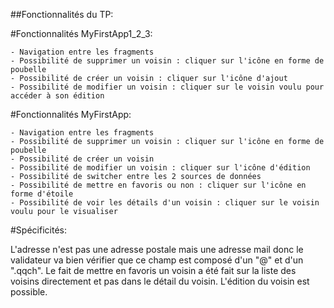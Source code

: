 ##Fonctionnalités du TP:

  #Fonctionnalités MyFirstApp1_2_3:

    - Navigation entre les fragments
    - Possibilité de supprimer un voisin : cliquer sur l'icône en forme de poubelle
    - Possibilité de créer un voisin : cliquer sur l'icône d'ajout
    - Possibilité de modifier un voisin : cliquer sur le voisin voulu pour accéder à son édition

  #Fonctionnalités MyFirstApp:

    - Navigation entre les fragments
    - Possibilité de supprimer un voisin : cliquer sur l'icône en forme de poubelle
    - Possibilité de créer un voisin
    - Possibilité de modifier un voisin : cliquer sur l'icône d'édition
    - Possibilité de switcher entre les 2 sources de données
    - Possibilité de mettre en favoris ou non : cliquer sur l'icône en forme d'étoile
    - Possibilité de voir les détails d'un voisin : cliquer sur le voisin voulu pour le visualiser

#Spécificités:

L'adresse n'est pas une adresse postale mais une adresse mail donc le validateur va bien vérifier que ce champ est composé d'un "@" et d'un ".qqch".
Le fait de mettre en favoris un voisin a été fait sur la liste des voisins directement et pas dans le détail du voisin.
L'édition du voisin est possible.
